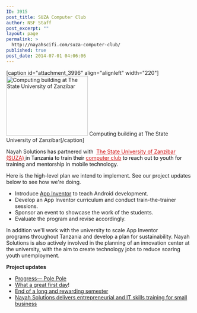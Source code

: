```yaml
---
ID: 3915
post_title: SUZA Computer Club
author: NSF Staff
post_excerpt: ""
layout: page
permalink: >
  http://nayahscifi.com/suza-computer-club/
published: true
post_date: 2014-07-01 04:06:06
---
```

[caption id="attachment_3996" align="alignleft" width="220"]<a href="http://nayahsolutions.org/wp-content/uploads/2014/11/2014-11-04-12.20.53.jpg"><img class=" wp-image-3996" src="http://nayahsolutions.org/wp-content/uploads/2014/11/2014-11-04-12.20.53-150x150.jpg" alt="Computing building at The State University of Zanzibar" width="220" height="161" /></a> Computing building at The State University of Zanzibar[/caption]

Nayah Solutions has partnered with <span style="color: #000000;"> </span><a style="color: #d10a0a !important;" href="http://www.suza.ac.tz/">The State University of Zanzibar (SUZA) </a><span style="color: #000000;">in Tanzania to <span style="color: #000000;">train their </span><a style="color: #d10a0a !important;" href="https://www.facebook.com/androidcampsuza?fref=photo">computer club</a><span style="color: #000000;"> to reach out to youth for training and mentorship in mobile technology.</span></span>

Here is the high-level plan we intend to implement. See our project updates below to see how we're doing.

* Introduce <a href="http://appinventor.mit.edu/explore/">App Inventor</a> to teach Android development.
* Develop an App Inventor curriculum and conduct train-the-trainer sessions.
* Sponsor an event to showcase the work of the students.
* Evaluate the program and revise accordingly.

In addition we'll work with the university to scale App Inventor programs throughout Tanzania and develop a plan for sustainability. Nayah Solutions is also actively involved in the planning of an innovation center at the university, with the aim to create technology jobs to reduce soaring youth unemployment.

<strong>Project updates</strong>
<ul>
 	<li><a title="Permalink to Progress— Pole Pole" href="http://nayahscifi.com/progress-pole-pole/" rel="bookmark">Progress— Pole Pole</a></li>
 	<li><a href="http://nayahscifi.com/what-a-great-first-day/">What a great first day</a>!</li>
 	<li><a href="http://nayahscifi.com/end-of-a-long-and-rewarding-semester/">End of a long and rewarding semester</a></li>
 	<li><a href="http://nayahscifi.com/nayah-solutions-delivers-entrepreneurial-and-it-skills-training-for-small-business/">Nayah Solutions delivers entrepreneurial and IT skills training for small business</a></li>
</ul>
<h1 class="entry-title"></h1>
&nbsp;

&nbsp;

<address> </address><address> </address><address> </address><address> </address><address> </address>